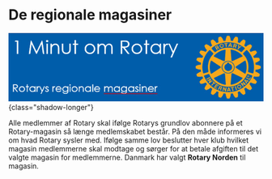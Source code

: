 # De regionale magasiner

![Regionale magasiner](images/magasiner001.jpg){class="shadow-longer"} 

Alle medlemmer af Rotary skal ifølge Rotarys grundlov abonnere på et Rotary-magasin så længe medlemskabet består. På den måde informeres vi om hvad Rotary sysler med. Ifølge samme lov beslutter hver klub hvilket magasin medlemmerne skal modtage og sørger for at betale afgiften til det valgte magasin for medlemmerne. Danmark har valgt **Rotary Norden** til magasin.